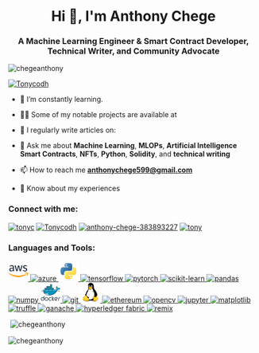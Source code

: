 <h1 align="center">Hi 👋, I'm Anthony Chege</h1>
<h3 align="center">A Machine Learning Engineer & Smart Contract Developer, Technical Writer, and Community Advocate</h3>

<p align="left"> <img src="https://komarev.com/ghpvc/?username=chegeanthony&label=Profile%20views&color=0e75b6&style=flat" alt="chegeanthony" /> </p>

<p align="left"> <a href="https://twitter.com/Tonycodh" target="blank"><img src="https://img.shields.io/twitter/follow/Tonycodh?logo=twitter&style=for-the-badge" alt="Tonycodh" /></a> </p>

- 🌱 I’m constantly learning.

- 👨‍💻 Some of my notable projects are available at 
- 📝 I regularly write articles on: 

- 💬 Ask me about **Machine Learning**, **MLOPs**, **Artificial Intelligence** **Smart Contracts**, **NFTs**, **Python**, **Solidity**, and **technical writing**

- 📫 How to reach me **anthonychege599@gmail.com**

- 📄 Know about my experiences 
<h3 align="left">Connect with me:</h3>
<p align="left">
<a href="https://dev.to/tonyc" target="blank"><img align="center" src="https://raw.githubusercontent.com/rahuldkjain/github-profile-readme-generator/master/src/images/icons/Social/devto.svg" alt="tonyc" height="30" width="40" /></a>
<a href="https://twitter.com/Tonycodh" target="blank"><img align="center" src="https://raw.githubusercontent.com/rahuldkjain/github-profile-readme-generator/master/src/images/icons/Social/twitter.svg" alt="Tonycodh" height="30" width="40" /></a>
<a href="https://www.linkedin.com/in/anthony-chege-383893227/)" target="blank"><img align="center" src="https://raw.githubusercontent.com/rahuldkjain/github-profile-readme-generator/master/src/images/icons/Social/linked-in-alt.svg" alt="anthony-chege-383893227" height="30" width="40" /></a>
<a href="https://stackoverflow.com/users/18079486/tony" target="blank"><img align="center" src="https://raw.githubusercontent.com/rahuldkjain/github-profile-readme-generator/master/src/images/icons/Social/stack-overflow.svg" alt="tony" height="30" width="40" /></a>
</p>

<h3 align="left">Languages and Tools:</h3>
<p align="left"> 
<a href="https://aws.amazon.com" target="_blank" rel="noreferrer"> <img src="https://raw.githubusercontent.com/devicons/devicon/master/icons/amazonwebservices/amazonwebservices-original-wordmark.svg" alt="aws" width="40" height="40"/> </a> 
<a href="https://azure.microsoft.com/en-in/" target="_blank" rel="noreferrer"> <img src="https://www.vectorlogo.zone/logos/microsoft_azure/microsoft_azure-icon.svg" alt="azure" width="40" height="40"/> </a> 
<a href="https://www.python.org" target="_blank" rel="noreferrer"> <img src="https://raw.githubusercontent.com/devicons/devicon/master/icons/python/python-original.svg" alt="python" width="40" height="40"/> </a> 
<a href="https://www.tensorflow.org/" target="_blank" rel="noreferrer"> <img src="https://www.vectorlogo.zone/logos/tensorflow/tensorflow-icon.svg" alt="tensorflow" width="40" height="40"/> </a> 
<a href="https://pytorch.org/" target="_blank" rel="noreferrer"> <img src="https://www.vectorlogo.zone/logos/pytorch/pytorch-icon.svg" alt="pytorch" width="40" height="40"/> </a> 
<a href="https://scikit-learn.org/" target="_blank" rel="noreferrer"> <img src="https://upload.wikimedia.org/wikipedia/commons/0/05/Scikit_learn_logo_small.svg" alt="scikit-learn" width="40" height="40"/> </a> 
<a href="https://pandas.pydata.org/" target="_blank" rel="noreferrer"> <img src="https://upload.wikimedia.org/wikipedia/commons/e/ed/Pandas_logo.svg" alt="pandas" width="40" height="40"/> </a> 
<a href="https://numpy.org/" target="_blank" rel="noreferrer"> <img src="https://upload.wikimedia.org/wikipedia/commons/3/31/NumPy_logo_2020.svg" alt="numpy" width="40" height="40"/> </a> 
<a href="https://www.docker.com/" target="_blank" rel="noreferrer"> <img src="https://raw.githubusercontent.com/devicons/devicon/master/icons/docker/docker-original-wordmark.svg" alt="docker" width="40" height="40"/> </a> 
<a href="https://git-scm.com/" target="_blank" rel="noreferrer"> <img src="https://www.vectorlogo.zone/logos/git-scm/git-scm-icon.svg" alt="git" width="40" height="40"/> </a> 
<a href="https://www.linux.org/" target="_blank" rel="noreferrer"> <img src="https://raw.githubusercontent.com/devicons/devicon/master/icons/linux/linux-original.svg" alt="linux" width="40" height="40"/> </a> 
<a href="https://ethereum.org/" target="_blank" rel="noreferrer"> <img src="https://www.vectorlogo.zone/logos/ethereum/ethereum-icon.svg" alt="ethereum" width="40" height="40"/> </a> 
<a href="https://opencv.org/" target="_blank" rel="noreferrer"> <img src="https://www.vectorlogo.zone/logos/opencv/opencv-icon.svg" alt="opencv" width="40" height="40"/> </a> 
<a href="https://www.jupyter.org/" target="_blank" rel="noreferrer"> <img src="https://www.vectorlogo.zone/logos/jupyter/jupyter-icon.svg" alt="jupyter" width="40" height="40"/> </a> 
<a href="https://matplotlib.org/" target="_blank" rel="noreferrer"> <img src="https://upload.wikimedia.org/wikipedia/commons/8/84/Matplotlib_icon.svg" alt="matplotlib" width="40" height="40"/> </a> 
<a href="https://www.trufflesuite.com/truffle" target="_blank" rel="noreferrer"> <img src="https://www.trufflesuite.com/img/truffle-logomark.svg" alt="truffle" width="40" height="40"/> </a> 
<a href="https://www.trufflesuite.com/ganache" target="_blank" rel="noreferrer"> <img src="https://www.trufflesuite.com/img/ganache-logomark.svg" alt="ganache" width="40" height="40"/> </a> 
<a href="https://www.hyperledger.org/use/fabric" target="_blank" rel="noreferrer"> <img src="https://www.vectorlogo.zone/logos/hyperledger/hyperledger-icon.svg" alt="hyperledger fabric" width="40" height="40"/> </a> 
<a href="https://remix.ethereum.org/" target="_blank" rel="noreferrer"> <img src="https://remix.ethereum.org/assets/img/remixLogo.webp" alt="remix" width="40" height="40"/> </a> 
</p>

 <p>&nbsp;<img align="center" src="https://github-readme-stats.vercel.app/api?username=chegeanthony&show_icons=true&locale=en" alt="chegeanthony" /></p> <p><img align="center" src="https://github-readme-streak-stats.herokuapp.com/?user=chegeanthony&" alt="chegeanthony" /></p>

